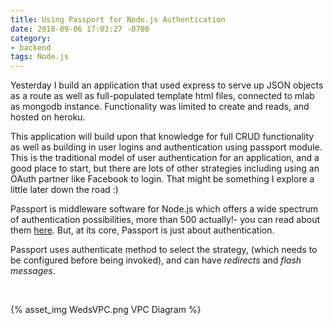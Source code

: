 ```yaml
---
title: Using Passport for Node.js Authentication
date: 2018-09-06 17:03:27 -0700
category:
- backend
tags: Node.js
---
```


Yesterday I build an application that used express to serve up JSON objects as a route as well as full-populated template html files, connected to mlab as mongodb instance. Functionality was limited to create and reads, and hosted on heroku.

This application will build upon that knowledge for full CRUD functionality as well as building in user logins and authentication using passport module. This is the traditional model of user authentication for an application, and a good place to start, but there are lots of other strategies including using an OAuth partner like Facebook to login. That might be something I explore a little later down the road :) 

Passport is middleware software for Node.js which offers a wide spectrum of authentication possibilities, more than 500 actually!- you can read about them [here](http://www.passportjs.org/). 
But, at its core, Passport is just about authentication.

Passport uses authenticate method to select the strategy, (which needs to be configured before being invoked), and can have *redirects* and *flash messages*. 

&nbsp;

{% asset_img WedsVPC.png VPC Diagram %}

